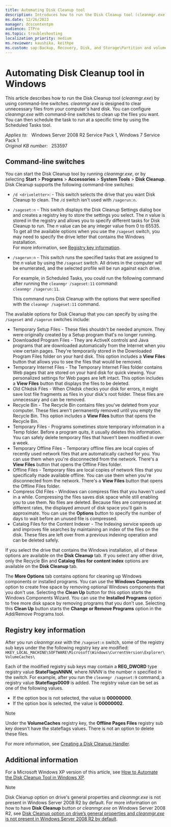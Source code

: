 ```yaml
---
title: Automating Disk Cleanup tool
description: Introduces how to run the Disk Cleanup tool (cleanmgr.exe) by using command-line switches.
ms.date: 12/26/2023
manager: dcscontentpm
audience: ITPro
ms.topic: troubleshooting
localization_priority: medium
ms.reviewer: kaushika, keithpe
ms.custom: sap:Backup, Recovery, Disk, and Storage\Partition and volume management , csstroubleshoot
---
```

# Automating Disk Cleanup tool in Windows

This article describes how to run the Disk Cleanup tool (*cleanmgr.exe*) by using command-line switches. *cleanmgr.exe* is designed to clear unnecessary files from your computer's hard disk. You can configure *cleanmgr.exe* with command-line switches to clean up the files you want. You can then schedule the task to run at a specific time by using the Scheduled Tasks tool.

_Applies to:_ &nbsp; Windows Server 2008 R2 Service Pack 1, Windows 7 Service Pack 1  
_Original KB number:_ &nbsp; 253597

## Command-line switches

You can start the Disk Cleanup tool by running *cleanmgr.exe*, or by selecting **Start** > **Programs** > **Accessories** > **System Tools** > **Disk Cleanup**. Disk Cleanup supports the following command-line switches:

- `/d <driveletter>`: - This switch selects the drive that you want Disk Cleanup to clean. The `/d` switch isn't used with `/sagerun:n`.
- `/sageset:n` - This switch displays the Disk Cleanup Settings dialog box and creates a registry key to store the settings you select. The *n* value is stored in the registry and allows you to specify different tasks for Disk Cleanup to run. The *n* value can be any integer value from 0 to 65535. To get all the available options when you use the `/sageset` switch, you may need to specify the drive letter that contains the Windows installation.  
  For more information, see [Registry key information](#registry-key-information).
- `/sagerun:n` - This switch runs the specified tasks that are assigned to the *n* value by using the `/sageset` switch. All drives in the computer will be enumerated, and the selected profile will be run against each drive.

  For example, in Scheduled Tasks, you could run the following command after running the `cleanmgr /sageset:11` command:  
  `cleanmgr /sagerun:11`.

  This command runs Disk Cleanup with the options that were specified with the `cleanmgr /sageset:11` command.

The available options for Disk Cleanup that you can specify by using the `/sageset` and `/sagerun` switches include:

- Temporary Setup Files - These files shouldn't be needed anymore. They were originally created by a Setup program that's no longer running.
- Downloaded Program Files - They are ActiveX controls and Java programs that are downloaded automatically from the Internet when you view certain pages. They're temporarily stored in the Downloaded Program Files folder on your hard disk. This option includes a **View Files** button that allows you to see the files that would be removed.
- Temporary Internet Files - The Temporary Internet Files folder contains Web pages that are stored on your hard disk for quick viewing. Your personalized settings for Web pages are left intact. This option includes a **View Files** button that displays the files to be deleted.
- Old Chkdsk Files - When Chkdsk checks your disk for errors, it might save lost file fragments as files in your disk's root folder. These files are unnecessary and can be removed.
- Recycle Bin - The Recycle Bin contains files you've deleted from your computer. These files aren't permanently removed until you empty the Recycle Bin. This option includes a **View Files** button that opens the Recycle Bin.
- Temporary Files - Programs sometimes store temporary information in a Temp folder. Before a program quits, it usually deletes this information. You can safely delete temporary files that haven't been modified in over a week.
- Temporary Offline Files - Temporary offline files are local copies of recently used network files that are automatically cached for you. You can use them when you're disconnected from the network. There's a **View Files** button that opens the Offline Files folder.
- Offline Files - Temporary files are local copies of network files that you specifically made available offline. You can use them when you're disconnected from the network. There's a **View Files** button that opens the Offline Files folder.
- Compress Old Files - Windows can compress files that you haven't used in a while. Compressing the files saves disk space while still enabling you to use them. No files are deleted. Because files are compressed at different rates, the displayed amount of disk space you'll gain is approximate. You can use the **Options** button to specify the number of days to wait before an unused file is compressed.
- Catalog Files for the Content Indexer - The Indexing service speeds up and improves file searches by maintaining an index of the files on the disk. These files are left over from a previous indexing operation and can be deleted safely.

If you select the drive that contains the Windows installation, all of these options are available on the **Disk Cleanup** tab. If you select any other drive, only the Recycle Bin and **Catalog files for content index** options are available on the **Disk Cleanup** tab.

The **More Options** tab contains options for cleaning up Windows components or installed programs. You can use the **Windows Components** option to create free space by removing optional Windows components that you don't use. Selecting the **Clean Up** button for this option starts the Windows Components Wizard. You can use the **Installed Programs** option to free more disk space by removing programs that you don't use. Selecting this **Clean Up** button starts the **Change or Remove Programs** option in the Add/Remove Programs tool.

## Registry key information

After you run *cleanmgr.exe* with the `/sageset:n` switch, some of the registry sub keys under the the following registry key are modified:  
`HKEY_LOCAL_MACHINE\SOFTWARE\Microsoft\Windows\CurrentVersion\Explorer\VolumeCaches\`

Each of the modified registry sub keys may contain a **REG_DWORD** type registry value **StateFlags*NNNN***, where *NNNN* is the number *n* specified in the switch. For example, after you run the `cleanmgr /sageset:9` command, a registry value **Stateflags0009** is added. The registry value can be set as one of the following values.

- If the option box is not selected, the value is **00000000**.
- If the option box is selected, the value is **00000002**.

> [!Note]
> Under the **VolumeCaches** registry key, the **Offline Pages Files** registry sub key doesn't have the stateflags values. There is not an option to delete these files.

For more information, see [Creating a Disk Cleanup Handler](/windows/win32/lwef/disk-cleanup).

## Additional information

For a Microsoft Windows XP version of this article, see [How to Automate the Disk Cleanup Tool in Windows XP](https://support.microsoft.com/help/315246).

> [!NOTE]
> Disk Cleanup option on drive's general properties and *cleanmgr.exe* is not present in  Windows Server 2008 R2 by default. For more information on how to have **Disk Cleanup** button or *cleanmgr.exe* on Windows Server 2008 R2, see [Disk Cleanup option on drive’s general properties and *cleanmgr.exe* is not present in Windows Server 2008 R2 by default](/previous-versions/windows/it-pro/windows-server-2008-R2-and-2008/ff630161(v=ws.10)).
